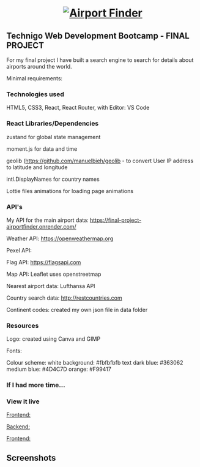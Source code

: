 <h1 align="center">
  <a href="">
    <img src="/public/assets/AirportFinder_transparent_orangedbpng" alt="Airport Finder">
  </a>
</h1>



## Technigo Web Development Bootcamp - FINAL PROJECT ##

For my final project I have built a search engine to search for details about airports around the world.

Minimal requirements: 


### Technologies used

HTML5, CSS3, React, React Router, with Editor: VS Code


### React Libraries/Dependencies

zustand for global state management

moment.js for data and time

geolib (https://github.com/manuelbieh/geolib - to convert User IP address to latitude and longitude

intl.DisplayNames for country names

Lottie files animations for loading page animations

### API's

My API for the main airport data: https://final-project-airportfinder.onrender.com/

Weather API: https://openweathermap.org

Pexel API: 

Flag API: https://flagsapi.com

Map API: Leaflet uses openstreetmap

Nearest airport data: Lufthansa API

Country search data: http://restcountries.com

Continent codes: created my own json file in data folder

### Resources

Logo: created using Canva and GIMP

Fonts: 

Colour scheme: 
white background: #fbfbfbfb
text dark blue: #363062
medium blue: #4D4C7D
orange: #F99417


### If I had more time...




### View it live

<ins>Frontend:</ins> 

<ins> Backend:</ins> 

<ins> Frontend:</ins> 

## Screenshots


